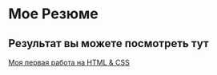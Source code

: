 # Мое Резюме

## Результат вы можете посмотреть тут

[Моя первая работа на HTML & CSS](https://valentyna88.github.io/resume/)

